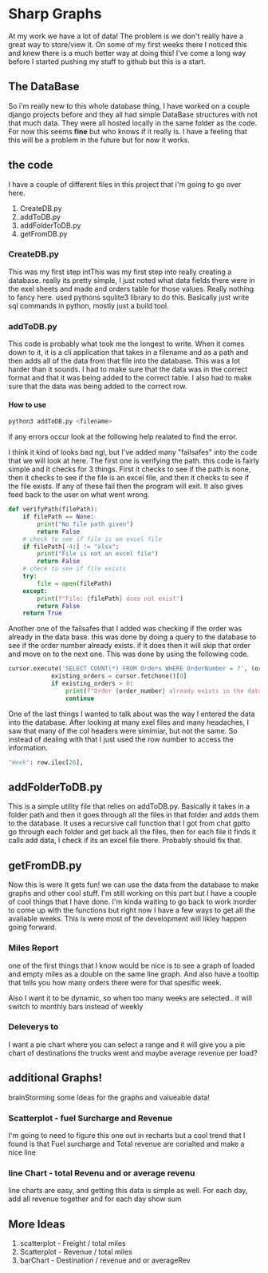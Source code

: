 # Sharp Graphs
At my work we have a lot of data! The problem is we don't really have a great way to store/view it. On some of my first weeks there I noticed this and knew there is a much better way at doing this! I've come a long way before I started pushing my stuff to github but this is a start.

## The DataBase
So i'm really new to this whole database thing, I have worked on a couple django projects before and they all had simple DataBase structures with not that much data. They were all hosted locally in the same folder as the code. For now this seems **fine** but who knows if it really is. I have a feeling that this will be a problem in the future but for now it works.

## the code

I have a couple of different files in this project that i'm going to go over here.
1. CreateDB.py
2. addToDB.py
3. addFolderToDB.py
4. getFromDB.py

### CreateDB.py

This was my first step intThis was my first step into really creating a database. really its pretty simple, I just noted what data fields there were in the exel sheets and made and orders table for those values. Really nothing to fancy here. used pythons squlite3 library to do this. Basically just write sql commands in python, mostly just a build tool.

### addToDB.py

This code is probably what took me the longest to write. When it comes down to it, it is a cli application that takes in a filename and as a path and then adds all of the data from that file into the database. This was a lot harder than it sounds. I had to make sure that the data was in the correct format and that it was being added to the correct table. I also had to make sure that the data was being added to the correct row.

#### How to use

```bash
python3 addToDB.py <filename>
```
if any errors occur look at the following help realated to find the error.

I think it kind of looks bad ngl, but I've added many "failsafes" into the code that we will look at here. The first one is verifying the path. this code is fairly simple and it checks for 3 things. First it checks to see if the path is none, then it checks to see if the file is an excel file, and then it checks to see if the file exists. If any of these fail then the program will exit. It also gives feed  back to the user on what went wrong.
```python 
def verifyPath(filePath):
    if filePath == None:
        print("No file path given")
        return False
    # check to see if file is an excel file
    if filePath[-4:] != "xlsx":
        print("File is not an excel file")
        return False
    # check to see if file exists
    try:
        file = open(filePath)
    except:
        print(f"File: {filePath} does not exist")
        return False
    return True
```


Another one of the failsafes that I added was checking if the order was already in the data base. this was done by doing a query to the database to see if the order number already exists. if it does then it will skip that order and move on to the next one. This was done by using the following code.

```python
cursor.execute('SELECT COUNT(*) FROM Orders WHERE OrderNumber = ?', (order_number,))
            existing_orders = cursor.fetchone()[0]
            if existing_orders > 0:
                print(f"Order {order_number} already exists in the database")
                continue

```

One of the last things I wanted to talk about was the way I entered the data into the database. After looking at many exel files and many headaches, I saw that many of the col headers were simimiar, but not the same. So instead of dealing with that I just used the row number to access the information. 
```python
"Week": row.iloc[26],
```

## addFolderToDB.py

This is a simple utility file that relies on addToDB.py. Basically it takes in a folder path and then it goes through all the files in that folder and adds them to the database. It uses a recursive call function that I got from chat gptto go through each folder and get back all the files, then for each file it finds it calls add data, I check if its an excel file there. Probably should fix that. 

## getFromDB.py

Now this is were It gets fun! we can use the data from the database to make graphs and other cool stuff. I'm still working on this part but I have a couple of cool things that I have done. I'm kinda waiting to go back to work inorder to come up with the functions but right now I have a few ways to get all the avaliable weeks. This is were most of the development will likley happen going forward.

### Miles Report

one of the first things that I know would be nice is to see a graph of loaded and empty miles as a double on the same line graph. And also have a tooltip that tells you how many orders there were for that spesific week.

Also I want it to be dynamic, so when too many weeks are selected.. it will switch to monthly bars instead of weekly

### Deleverys to

I want a pie chart where you can select a range and it will give you a pie chart of destinations the trucks went and maybe average revenue per load? 

## additional Graphs!

brainStorming some Ideas for the graphs and valueable data!

### Scatterplot - fuel Surcharge and Revenue

I'm going to need to figure this one out in recharts but a cool trend that I found is that Fuel surcharge and Total revenue are corialted and make a nice line

### line Chart - total Revenu and or average revenu

line charts are easy, and getting this data is simple as well. For each day, add all revenue together and for each day show sum

## More Ideas
1. scatterplot - Freight / total miles
2. Scatterplot - Revenue / total miles
3. barChart    - Destination / revenue and or averageRev 








